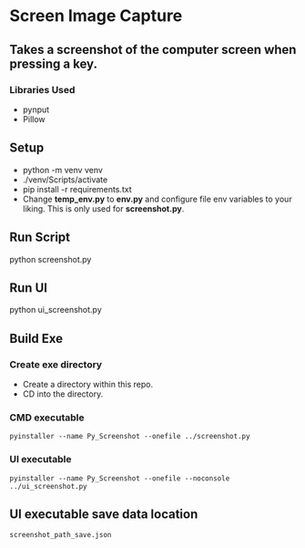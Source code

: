 # Screen Image Capture

## Takes a screenshot of the computer screen when pressing a key.

### Libraries Used
<ul>
<li> pynput</li>
<li> Pillow</li>
</ul>

## Setup

<ul>
<li>python -m venv venv</li>
<li>./venv/Scripts/activate</li>
<li> pip install -r requirements.txt </li>
<li>Change <b>temp_env.py</b> to <b>env.py</b> and configure file env variables to your liking. This is only used for <b>screenshot.py</b>.</li>
</ul>

## Run Script
python screenshot.py

## Run UI
python ui_screenshot.py

## Build Exe

### Create exe directory
<ul>
<li>Create a directory within this repo.</li>
<li>CD into the directory.</li>
</ul>

### CMD executable
`pyinstaller --name Py_Screenshot --onefile ../screenshot.py`

### UI executable
`pyinstaller --name Py_Screenshot --onefile --noconsole ../ui_screenshot.py`

## UI executable save data location
`screenshot_path_save.json`